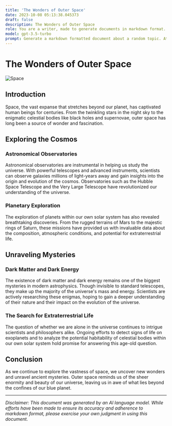 ```yaml
---
title: 'The Wonders of Outer Space'
date: 2023-10-08 05:13:38.045373
draft: false
description: The Wonders of Outer Space
role: You are a writer, made to generate documents in markdown format. It is very important that all of the documents you generate are in valid markdown format.
model: gpt-3.5-turbo
prompt: Generate a markdown formatted document about a random topic. At the bottom, include a disclaimer explaining that the document was generated by you. The first line of the document should be the title. Make sure that the entire document is in proper markdown format, using a mix of various tags to make the document visually appealing.
---
```


# The Wonders of Outer Space

![Space](https://images.unsplash.com/photo-1489937153083-fbb3c61ce1f1?ixlib=rb-1.2.1&auto=format&fit=crop&w=1400&q=80)

## Introduction

Space, the vast expanse that stretches beyond our planet, has captivated human beings for centuries. From the twinkling stars in the night sky to the enigmatic celestial bodies like black holes and supernovae, outer space has long been a source of wonder and fascination.

## Exploring the Cosmos

### Astronomical Observatories

Astronomical observatories are instrumental in helping us study the universe. With powerful telescopes and advanced instruments, scientists can observe galaxies millions of light-years away and gain insights into the origin and evolution of the cosmos. Observatories such as the Hubble Space Telescope and the Very Large Telescope have revolutionized our understanding of the universe.

### Planetary Exploration

The exploration of planets within our own solar system has also revealed breathtaking discoveries. From the rugged terrains of Mars to the majestic rings of Saturn, these missions have provided us with invaluable data about the composition, atmospheric conditions, and potential for extraterrestrial life.

## Unraveling Mysteries

### Dark Matter and Dark Energy

The existence of dark matter and dark energy remains one of the biggest mysteries in modern astrophysics. Though invisible to standard telescopes, they make up the majority of the universe's mass and energy. Scientists are actively researching these enigmas, hoping to gain a deeper understanding of their nature and their impact on the evolution of the universe.

### The Search for Extraterrestrial Life

The question of whether we are alone in the universe continues to intrigue scientists and philosophers alike. Ongoing efforts to detect signs of life on exoplanets and to analyze the potential habitability of celestial bodies within our own solar system hold promise for answering this age-old question.

## Conclusion

As we continue to explore the vastness of space, we uncover new wonders and unravel ancient mysteries. Outer space reminds us of the sheer enormity and beauty of our universe, leaving us in awe of what lies beyond the confines of our blue planet.

---

*Disclaimer: This document was generated by an AI language model. While efforts have been made to ensure its accuracy and adherence to markdown format, please exercise your own judgment in using this document.*